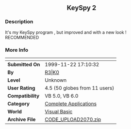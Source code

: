 ﻿<div align="center">

## KeySpy 2


</div>

### Description

It's my KeySpy program , but improved and with a new look ! RECOMMENDED
 
### More Info
 


<span>             |<span>
---                |---
**Submitted On**   |1999-11-22 17:10:32
**By**             |[R3\|K0](https://github.com/Planet-Source-Code/PSCIndex/blob/master/ByAuthor/r3-k0.md)
**Level**          |Unknown
**User Rating**    |4.5 (50 globes from 11 users)
**Compatibility**  |VB 5\.0, VB 6\.0
**Category**       |[Complete Applications](https://github.com/Planet-Source-Code/PSCIndex/blob/master/ByCategory/complete-applications__1-27.md)
**World**          |[Visual Basic](https://github.com/Planet-Source-Code/PSCIndex/blob/master/ByWorld/visual-basic.md)
**Archive File**   |[CODE\_UPLOAD2070\.zip](https://github.com/Planet-Source-Code/r3-k0-keyspy-2__1-4705/archive/master.zip)








